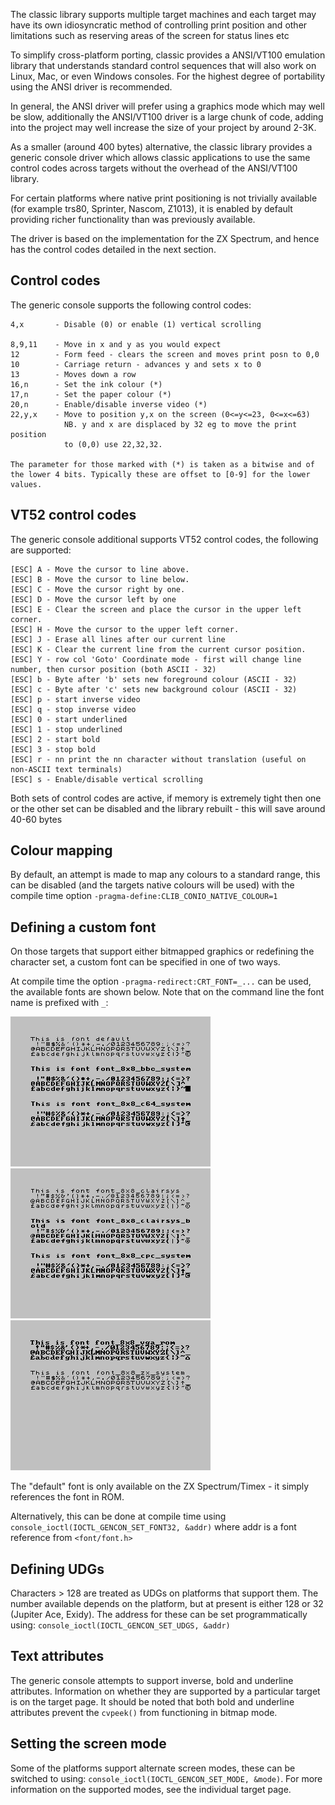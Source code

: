 The classic library supports multiple target machines and each target may have its own idiosyncratic method of controlling print position and other limitations such as reserving areas of the screen for status lines etc

To simplify cross-platform porting, classic provides a ANSI/VT100 emulation library that understands standard control sequences that will also work on Linux, Mac, or even Windows consoles. For the highest degree of portability using the ANSI driver is recommended.

In general, the ANSI driver will prefer using a graphics mode which may well be slow, additionally the ANSI/VT100 driver is a large chunk of code, adding into the project may well increase the size of your project by around 2-3K.

As a smaller (around 400 bytes) alternative, the classic library provides a generic console driver which allows classic applications to use the same control codes across targets without the overhead of the ANSI/VT100 library.

For certain platforms where native print positioning is not trivially available (for example trs80, Sprinter, Nascom, Z1013), it is enabled by default providing richer functionality than was previously available.

The driver is based on the implementation for the ZX Spectrum, and hence has the control codes detailed in the next section.

##  Control codes

The generic console supports the following control codes:

```
4,x       - Disable (0) or enable (1) vertical scrolling

8,9,11    - Move in x and y as you would expect
12        - Form feed - clears the screen and moves print posn to 0,0
10        - Carriage return - advances y and sets x to 0
13        - Moves down a row
16,n      - Set the ink colour (*)
17,n      - Set the paper colour (*)
20,n      - Enable/disable inverse video (*)
22,y,x    - Move to position y,x on the screen (0<=y<=23, 0<=x<=63)
            NB. y and x are displaced by 32 eg to move the print position
            to (0,0) use 22,32,32.

The parameter for those marked with (*) is taken as a bitwise and of the lower 4 bits. Typically these are offset to [0-9] for the lower values.
```

## VT52 control codes

The generic console additional supports VT52 control codes, the following are supported:

```
[ESC] A - Move the cursor to line above.
[ESC] B - Move the cursor to line below.
[ESC] C - Move the cursor right by one.
[ESC] D - Move the cursor left by one
[ESC] E - Clear the screen and place the cursor in the upper left corner.
[ESC] H - Move the cursor to the upper left corner.
[ESC] J - Erase all lines after our current line
[ESC] K - Clear the current line from the current cursor position.
[ESC] Y - row col 'Goto' Coordinate mode - first will change line number, then cursor position (both ASCII - 32)
[ESC] b - Byte after 'b' sets new foreground colour (ASCII - 32)
[ESC] c - Byte after 'c' sets new background colour (ASCII - 32)
[ESC] p - start inverse video
[ESC] q - stop inverse video
[ESC] 0 - start underlined
[ESC] 1 - stop underlined
[ESC] 2 - start bold
[ESC] 3 - stop bold
[ESC] r - nn print the nn character without translation (useful on non-ASCII text terminals)
[ESC] s - Enable/disable vertical scrolling
```

Both sets of control codes are active, if memory is extremely tight then one or the other set can be disabled and the library rebuilt - this will save around 40-60 bytes

## Colour mapping

By default, an attempt is made to map any colours to a standard range, this can be disabled (and the targets native colours will be used) with the compile time option `-pragma-define:CLIB_CONIO_NATIVE_COLOUR=1`

## Defining a custom font

On those targets that support either bitmapped graphics or redefining the character set, a custom font can be specified in one of two ways.

At compile time the option `-pragma-redirect:CRT_FONT=_...` can be used, the available fonts are shown below. Note that on the command line the font name is prefixed with `_`:

![](images/platform/fonts/font1.png)
![](images/platform/fonts/font2.png)
![](images/platform/fonts/font3.png)

The "default" font is only available on the ZX Spectrum/Timex - it simply references the font in ROM.

Alternatively, this can be done at compile time using `console_ioctl(IOCTL_GENCON_SET_FONT32, &addr)` where addr is a font reference from `<font/font.h>`

## Defining UDGs

Characters > 128 are treated as UDGs on platforms that support them. The number available depends on the platform, but at present is either 128 or 32 (Jupiter Ace, Exidy). The address for these can be set programmatically using: `console_ioctl(IOCTL_GENCON_SET_UDGS, &addr)`

## Text attributes

The generic console attempts to support inverse, bold and underline attributes. Information on whether they are supported by a particular target is on the target page. It should be noted that both bold and underline attributes prevent the `cvpeek()` from functioning in bitmap mode.

## Setting the screen mode

Some of the platforms support alternate screen modes, these can be switched to using: `console_ioctl(IOCTL_GENCON_SET_MODE, &mode)`.  For more information on the supported modes, see the individual target page.

